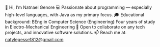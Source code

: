 👋 Hi, I’m Natnael Genore
💻 Passionate about programming — especially high-level languages, with Java as my primary focus.
🎓 Educational background:
BEng in Computer Science (Engineering)
Four years of study in Electro-Mechanical Engineering
🤝 Open to collaborate on any tech projects, and innovative software solutions.
📫 Reach me at: natylegesse1812@gmail.com
<!---
NatyLegesse/NatyLegesse is a ✨ special ✨ repository because its `README.md` (this file) appears on your GitHub profile.
You can click the Preview link to take a look at your changes.
--->
